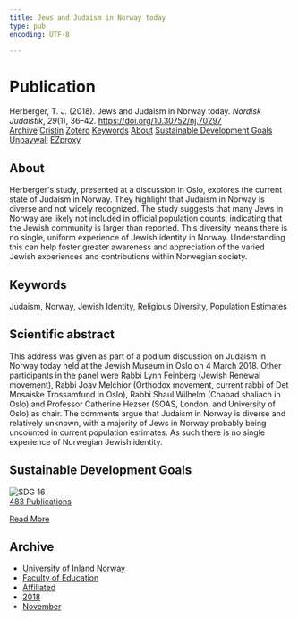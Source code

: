 ```yaml
---
title: Jews and Judaism in Norway today
type: pub
encoding: UTF-8

---
```

<h1>Publication</h1>
<article id="csl-bib-container-YQ3PSV7L" class="csl-bib-container">
  <div class="csl-bib-body"> <div class="csl-entry">Herberger, T. J. (2018). Jews and Judaism in Norway today. <i>Nordisk Judaistik</i>, <i>29</i>(1), 36–42. <a href="https://doi.org/10.30752/nj.70297">https://doi.org/10.30752/nj.70297</a></div> </div>
  <div class="csl-bib-buttons">
    <a href="#taxonomy-article-YQ3PSV7L" alt="archive" class="csl-bib-button">Archive</a>
    <a href="https://app.cristin.no/results/show.jsf?id=1631904" alt="Cristin" class="csl-bib-button">Cristin</a>
    <a href="http://zotero.org/groups/5881554/items/YQ3PSV7L" alt="Zotero" class="csl-bib-button">Zotero</a>
    <a href="#keywords-article-YQ3PSV7L" alt="keywords" class="csl-bib-button">Keywords</a>
    <a href="#about-article-YQ3PSV7L" alt="about_pub" class="csl-bib-button">About</a>
    <a href="#sdg-article-YQ3PSV7L" alt="sdg" class="csl-bib-button">Sustainable Development Goals</a>
    <a href="https://journal.fi/nj/article/download/70297/37617" alt="Unpaywall" class="csl-bib-button">Unpaywall</a>
    <a href="https://journal.fi/nj/article/download/70297/37617" alt="EZproxy" class="csl-bib-button">EZproxy</a>
  </div>
  <div id="csl-bib-meta-container-YQ3PSV7L"></div>
</article>
<div id="csl-bib-meta-YQ3PSV7L" class="csl-bib-meta">
  <article id="about-article-YQ3PSV7L" class="about_pub-article">
    <h1>About</h1>
    Herberger's study, presented at a discussion in Oslo, explores the current state of Judaism in Norway. They highlight that Judaism in Norway is diverse and not widely recognized. The study suggests that many Jews in Norway are likely not included in official population counts, indicating that the Jewish community is larger than reported. This diversity means there is no single, uniform experience of Jewish identity in Norway. Understanding this can help foster greater awareness and appreciation of the varied Jewish experiences and contributions within Norwegian society.
  </article>
  <article id="keywords-article-YQ3PSV7L" class="keywords-article">
    <h1>Keywords</h1>
    Judaism, Norway, Jewish Identity, Religious Diversity, Population Estimates
  </article>
  <article id="abstract-article-YQ3PSV7L" class="abstract-article">
    <h1>Scientific abstract</h1>
    This address was given as part of a podium discussion on Judaism in Norway today held at the Jewish Museum in Oslo on 4 March 2018. Other participants in the panel were Rabbi Lynn Feinberg (Jewish Renewal movement), Rabbi Joav Melchior (Orthodox movement, current rabbi of Det Mosaiske Trossamfund in Oslo), Rabbi Shaul Wilhelm (Chabad shaliach in Oslo) and Professor Catherine Hezser (SOAS, London, and University of Oslo) as chair. The comments argue that Judaism in Norway is diverse and relatively unknown, with a majority of Jews in Norway probably being uncounted in current population estimates. As such there is no single experience of Norwegian Jewish identity.
  </article>
  <article id="sdg-article-YQ3PSV7L" class="sdg-article">
    <h1>Sustainable Development Goals</h1>
    <div class="sdg-container"><div id="sdg16" class="sdg">
        <img src="{{< params subfolder >}}images/sdg/sdg16_en.png" class="image" alt="SDG 16">
        <div class="sdg-overlay">
          <a href="{{< params subfolder >}}en/archive/?sdg=16#archive" class="sdg-publication-count"><span>483</span> Publications</a>
          <p><a href="https://sdgs.un.org/goals/goal16" class="sdg-read-more">Read More</a></p>
        </div>
      </div></div>
  </article>
  <article id="taxonomy-article-YQ3PSV7L" class="taxonomy-article">
    <h1>Archive</h1>
    <ul>
      <li><a href="{{< params subfolder >}}en/archive/?key=3DCRN523">University of Inland Norway</a></li>
      <li><a href="{{< params subfolder >}}en/archive/?key=WYNZA47F">Faculty of Education</a></li>
      <li><a href="{{< params subfolder >}}en/archive/?key=2ZAN5K7T">Affiliated</a></li>
      <li><a href="{{< params subfolder >}}en/archive/?key=QU482WF9">2018</a></li>
      <li><a href="{{< params subfolder >}}en/archive/?key=ZWJKKWSU">November</a></li>
    </ul>
  </article>
</div>
